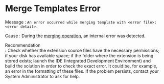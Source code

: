 # Merge Templates Error

Message
:   `An error occurred while merging template with <error file>: <error detail>.`

Cause
:   During the [merging operation](<../../../extensibility-and-integration/integration-studio/extension-life-cycle/extension-update-source-code.md>), an internal error was detected.

Recommendation   
:   Check whether the extension source files have the necessary permissions; if your disk has available space; if the folder where the extension is being stored exists; launch the IDE (Integrated Development Environment) and build the solution in order to check the exact error. It could be, for example, an error in the formatting of these files. If the problem persists, contact your System Administrator to ask for help.
